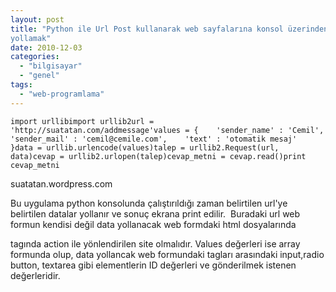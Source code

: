 ```yaml
---
layout: post
title: "Python ile Url Post kullanarak web sayfalarına konsol üzerinden veri
yollamak"
date: 2010-12-03
categories: 
  - "bilgisayar"
  - "genel"
tags: 
  - "web-programlama"
---
```


```
import urllibimport urllib2url = 'http://suatatan.com/addmessage'values = {    'sender_name' : 'Cemil',    'sender_mail' : 'cemil@cemile.com',    'text' : 'otomatik mesaj' 	  }data = urllib.urlencode(values)talep = urllib2.Request(url, data)cevap = urllib2.urlopen(talep)cevap_metni = cevap.read()print cevap_metni
```

  
suatatan.wordpress.com  

Bu uygulama python konsolunda çalıştırıldığı zaman belirtilen url'ye belirtilen datalar yollanır ve sonuç ekrana print edilir.  Buradaki url web formun kendisi değil data yollanacak web formdaki html dosyalarında

tagında action ile yönlendirilen site olmalıdır. Values değerleri ise array formunda olup, data yollancak web formundaki tagları arasındaki input,radio button, textarea gibi elementlerin ID değerleri ve gönderilmek istenen değerleridir.

